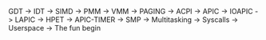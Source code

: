 GDT -> IDT -> SIMD ->
PMM -> VMM -> PAGING ->
ACPI -> APIC -> IOAPIC ->
LAPIC -> HPET -> APIC-TIMER ->
SMP -> Multitasking -> Syscalls ->
Userspace -> The fun begin